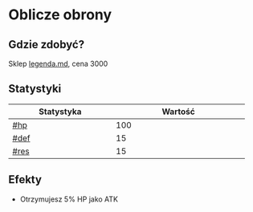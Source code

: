 # Oblicze obrony

## Gdzie zdobyć?

Sklep [legenda.md](../../../sklepy/legenda.md "mention"), cena 3000

## Statystyki

<table><thead><tr><th width="190">Statystyka</th><th width="249">Wartość</th></tr></thead><tbody><tr><td><a data-mention href="../../../inne/statystyki.md#hp">#hp</a></td><td>100</td></tr><tr><td><a data-mention href="../../../inne/statystyki.md#def">#def</a></td><td>15</td></tr><tr><td><a data-mention href="../../../inne/statystyki.md#res">#res</a></td><td>15</td></tr></tbody></table>

## Efekty

* Otrzymujesz 5% HP jako ATK
